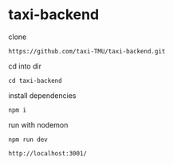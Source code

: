 # taxi-backend

clone

```https://github.com/taxi-TMU/taxi-backend.git```

cd into dir

```cd taxi-backend```

install dependencies

```npm i```

run with nodemon

```npm run dev```

```http://localhost:3001/```
